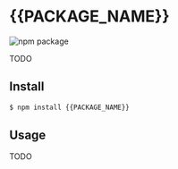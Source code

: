 # {{PACKAGE_NAME}}

![npm package](https://badgen.net/npm/v/{{PACKAGE_NAME}})

TODO

## Install

```sh
$ npm install {{PACKAGE_NAME}}
```

## Usage

TODO
